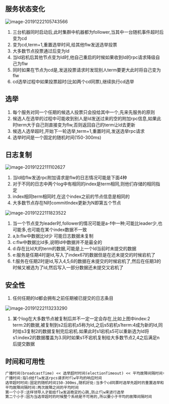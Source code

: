 ## 服务状态变化

![image-20191222105743566](https://note.youdao.com/yws/public/resource/4762addbbb207565dafe6a1264ea04a1/xmlnote/9ACC4F7C308C484FB362D681EF6457BB/8860)

1. 三台机器同时启动后,此时集群中机器都为follower,当其中一台随机事件超时后变为cd
2. 变为cd,term+1,重置选举时间,给其他flw发送选举投票
3. 大多数节点投票通过后变为ld
4. 当ld宕机后其他节点变为ld时,他自己重启的时候如果收到ld的rpc请求降级自己为flw
5. 同时如果在节点为cd是,发送投票请求时发现别人term要更大此时将自己变为flw
6. cd选举过程中如果投票超时(比如两个cd同票),继续执行cd选举

## 选举

1. 每个服务对同一个任期的候选人投票只会投给其中一个,先来先服务的原则
2. 候选人在选举的过程中可能收到别人是ld发送过来的空的附加rpc信息,如果此时term大于自己则直接变为flw,否则返回自己的term让ld去更新
3. 候选人选举超时,开始下一轮选举,term+1,重置时间,发送选举rpc请求
4. 选举时间是一个固定的随机时间(150-300ms)

## 日志复制

![image-20191222111102627](https://note.youdao.com/yws/public/resource/4762addbbb207565dafe6a1264ea04a1/xmlnote/B4F26553D90D4C3185C1AE1CA5EAAE55/8862)

1. 当ld给flw发送rpc附加请求是flw的日志情况可能是下面4种
2. 对于不同的日志中两个log中有相同的index是term相同,则他们存储的相同指定
3. index相同term相同时,在这个index之前的节点信息是相同的
4. 大多数节点存在N时commitIndex更新为N即第五个节点

![image-20191222111823522](https://note.youdao.com/yws/public/resource/4762addbbb207565dafe6a1264ea04a1/xmlnote/BF04ABD040764419AFBE114C08CCBB9F/8864)

1. 当一个节点变为leader时,follower的情况可能是a-f中一种;可能比leader少,也可能多,也可能在某个index数据不一致
2. a,b:flw中数据比ld少 可能日志数据未复制
3. c:flw中数据比ld多,说明ld中数据并不是最全的
4. d:存在比ld大的term的数据,可能是上一个ld当前时未提交的数据
5. e:服务是任期4时是ld,写入了index67的数据但是在还未提交的时候宕机了
6. f:服务在任期2时是ld,写入4,5,6的数据在未提交的时候宕机了,然后在任期3的时候又被选为了ld,然后写入一部分数据还未提交又宕机了

## 安全性

1. 任何任期的ld都会拥有之前任期被已提交的日志条目

![image-20191222113233290](https://note.youdao.com/yws/public/resource/4762addbbb207565dafe6a1264ea04a1/xmlnote/21F7CB94F187478F9B09C2719F0554E3/8866)

1. 某个log在大多数节点被复制后并不一定一定会存在,比如上图中index:2 term:2的数据,被复制到s2后宕机s5称为ld,之后s5宕机s1term:4成为新的ld,同时给s3复制2的数据复制完后宕机.如果此时s1宕机s5可以重新选为ld将s1:index2的数据覆盖为3.同时如果s1不宕机复制给大多数节点2,4之后满足n后提交数据

## 时间和可用性

```tex
广播时间(broadcastTime) << 选举超时时间(electionTimeout) << 平均故障间隔时间(MTBF)
广播时间:指ld给flw发送rpcs请求时flw平均的响应时间
选举超时时间:固定的随机时间150-300ms,随机好处:当多个cd同票时选举先超时的重置选举和term+1后可以变为ld
平均故障间隔时间:两次故障之间的平均时间
第一个小于:这样领导人才能给flw发送稳定的心跳,防止flw来进行选举
第二个小于:因为当选举超时的时候整个系统是不可用的,所以要小于平均的故障间隔时间
```

